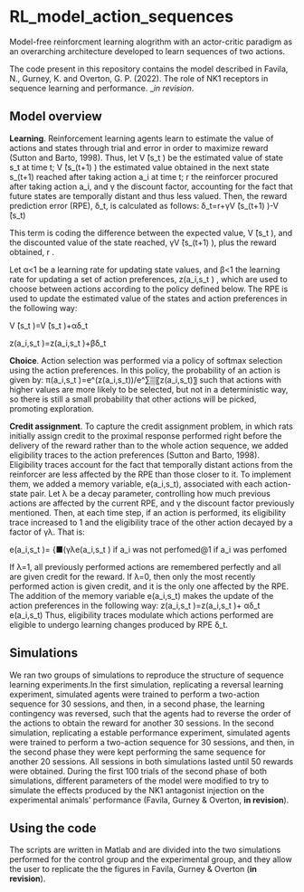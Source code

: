 # RL_model_action_sequences
Model-free reinforcment learning alogrithm with an actor-critic paradigm as an overarching architecture developed to learn sequences of two actions.

The code present in this repository contains the model described in Favila, N., Gurney, K. and Overton, G. P. (2022). The role of NK1 receptors in sequence learning and performance. __in revision_.

## Model overview 
**Learning**. Reinforcement learning agents learn to estimate the value of actions and states through trial and error in order to maximize reward (Sutton and Barto, 1998). Thus, let V ̂(s_t ) be the estimated value of state s_t at time t; V ̂(s_(t+1) ) the estimated value obtained in the next state s_(t+1) reached after taking action a_i at time t;  r the reinforcer procured after taking action a_i, and γ the discount factor, accounting for the fact that future states are temporally distant and thus less valued. Then, the reward prediction error (RPE), δ_t, is calculated as follows:
δ_t=r+γV ̂(s_(t+1) )-V ̂(s_t)

This term is coding the difference between the expected value, V ̂(s_t ), and the discounted value of the state reached, γV ̂(s_(t+1) ), plus the reward obtained, r . 

Let α<1 be a learning rate for updating state values, and β<1 the learning rate for updating a set of action preferences, z(a_i,s_t ) , which are used to choose between actions according to the policy defined below. The RPE is used to update the estimated value of the states and action preferences in the following way:

V ̂(s_t )=V ̂(s_t )+αδ_t

z(a_i,s_t )=z(a_i,s_t )+βδ_t


**Choice**. Action selection was performed via a policy of softmax selection using the action preferences. In this policy, the probability of an action is given by:
π(a_i,s_t )=e^(z(a_i,s_t))/e^∑▒〖z(a_i,s_t)〗 
such that actions with higher values are more likely to be selected, but not in a deterministic way, so there is still a small probability that other actions will be picked, promoting exploration.


**Credit assignment**. To capture the credit assignment problem, in which rats initially assign credit to the proximal response performed right before the delivery of the reward rather than to the whole action sequence, we added eligibility traces to the action preferences (Sutton and Barto, 1998). Eligibility traces account for the fact that temporally distant actions from the reinforcer are less affected by the RPE than those closer to it. 
To implement them, we added a memory variable, e(a_i,s_t), associated with each action-state pair. Let λ be a decay parameter, controlling how much previous actions are affected by the current RPE, and γ the discount factor previously mentioned. Then, at each time step, if an action is performed, its eligibility trace increased to 1 and the eligibility trace of the other action decayed by a factor of γλ. That is:

e(a_i,s_t )= {■(γλe(a_i,s_t )  if a_i  was not perfomed@1             if a_i  was perfomed

If λ=1, all previously performed actions are remembered perfectly and all are given credit for the reward. If λ=0, then only the most recently performed action is given credit, and it is the only one affected by the RPE. 
The addition of the memory variable e(a_i,s_t) makes the update of the action preferences in the following way:
z(a_i,s_t )=z(a_i,s_t )+ αδ_t e(a_i,s_t)
Thus, eligibility traces modulate which actions performed are eligible to undergo learning changes produced by RPE δ_t. 

## Simulations 
We ran two groups of simulations to reproduce the structure of sequence learning experiments.In the first simulation, replicating a reversal learning experiment, simulated agents were trained to perform a two-action sequence for 30 sessions, and then, in a second phase, the learning contingency was reversed, such that the agents had to reverse the order of the actions to obtain the reward for another 30 sessions. In the second simulation, replicating a estable performance experiment, simulated agents were trained to perform a two-action sequence for 30 sessions, and then, in the second phase they were kept performing the same sequence for another 20 sessions. All sessions in both simulations lasted until 50 rewards were obtained. During the first 100 trials of the second phase of both simulations, different parameters of the model were modified to try to simulate the effects produced by the NK1 antagonist injection on the experimental animals’ performance (Favila, Gurney & Overton, __in revision__). 

## Using the code

The scripts are written in Matlab and are divided into the two simulations performed for the control group and the experimental group, and they allow the user to replicate the the figures in Favila, Gurney & Overton (__in revision__).